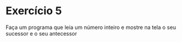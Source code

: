 # Exercício 5

Faça um programa que leia um número inteiro e mostre na tela o seu sucessor e o seu antecessor

